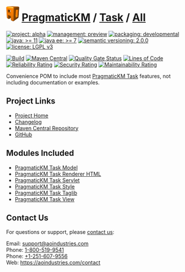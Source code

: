 # [<img src="ao-logo.png" alt="AO Logo" width="35" height="40">](https://github.com/ao-apps) [PragmaticKM](https://github.com/ao-apps/pragmatickm) / [Task](https://github.com/ao-apps/pragmatickm-task) / [All](https://github.com/ao-apps/pragmatickm-task-all)

[![project: alpha](https://pragmatickm.com/ao-badges/project-current-stable.svg)](https://aoindustries.com/life-cycle#project-current-stable)
[![management: preview](https://pragmatickm.com/ao-badges/management-production.svg)](https://aoindustries.com/life-cycle#management-production)
[![packaging: developmental](https://pragmatickm.com/ao-badges/packaging-active.svg)](https://aoindustries.com/life-cycle#packaging-active)  
[![java: &gt;= 11](https://pragmatickm.com/ao-badges/java-11.svg)](https://docs.oracle.com/en/java/javase/11/docs/api/)
[![java ee: &gt;= 7](https://pragmatickm.com/ao-badges/javaee-7.svg)](https://docs.oracle.com/javaee/7/api/)
[![semantic versioning: 2.0.0](https://pragmatickm.com/ao-badges/semver-2.0.0.svg)](http://semver.org/spec/v2.0.0.html)
[![license: LGPL v3](https://pragmatickm.com/ao-badges/license-lgpl-3.0.svg)](https://www.gnu.org/licenses/lgpl-3.0)

[![Build](https://github.com/ao-apps/pragmatickm-task-all/workflows/Build/badge.svg?branch=master)](https://github.com/ao-apps/pragmatickm-task-all/actions?query=workflow%3ABuild)
[![Maven Central](https://maven-badges.herokuapp.com/maven-central/com.pragmatickm/pragmatickm-task-all/badge.svg)](https://maven-badges.herokuapp.com/maven-central/com.pragmatickm/pragmatickm-task-all)
[![Quality Gate Status](https://sonarcloud.io/api/project_badges/measure?branch=master&project=com.pragmatickm%3Apragmatickm-task-all&metric=alert_status)](https://sonarcloud.io/dashboard?branch=master&id=com.pragmatickm%3Apragmatickm-task-all)
[![Lines of Code](https://sonarcloud.io/api/project_badges/measure?branch=master&project=com.pragmatickm%3Apragmatickm-task-all&metric=ncloc)](https://sonarcloud.io/component_measures?branch=master&id=com.pragmatickm%3Apragmatickm-task-all&metric=ncloc)  
[![Reliability Rating](https://sonarcloud.io/api/project_badges/measure?branch=master&project=com.pragmatickm%3Apragmatickm-task-all&metric=reliability_rating)](https://sonarcloud.io/component_measures?branch=master&id=com.pragmatickm%3Apragmatickm-task-all&metric=Reliability)
[![Security Rating](https://sonarcloud.io/api/project_badges/measure?branch=master&project=com.pragmatickm%3Apragmatickm-task-all&metric=security_rating)](https://sonarcloud.io/component_measures?branch=master&id=com.pragmatickm%3Apragmatickm-task-all&metric=Security)
[![Maintainability Rating](https://sonarcloud.io/api/project_badges/measure?branch=master&project=com.pragmatickm%3Apragmatickm-task-all&metric=sqale_rating)](https://sonarcloud.io/component_measures?branch=master&id=com.pragmatickm%3Apragmatickm-task-all&metric=Maintainability)

Convenience POM to include most [PragmaticKM Task](https://github.com/ao-apps/pragmatickm-task) features, not including documentation or examples.

## Project Links
* [Project Home](https://pragmatickm.com/task/all/)
* [Changelog](https://pragmatickm.com/task/all/changelog)
* [Maven Central Repository](https://search.maven.org/artifact/com.pragmatickm/pragmatickm-task-all)
* [GitHub](https://github.com/ao-apps/pragmatickm-task-all)

## Modules Included
* [PragmaticKM Task Model](https://github.com/ao-apps/pragmatickm-task-model)
* [PragmaticKM Task Renderer HTML](https://github.com/ao-apps/pragmatickm-task-renderer-html)
* [PragmaticKM Task Servlet](https://github.com/ao-apps/pragmatickm-task-servlet)
* [PragmaticKM Task Style](https://github.com/ao-apps/pragmatickm-task-style)
* [PragmaticKM Task Taglib](https://github.com/ao-apps/pragmatickm-task-taglib)
* [PragmaticKM Task View](https://github.com/ao-apps/pragmatickm-task-view)

## Contact Us
For questions or support, please [contact us](https://aoindustries.com/contact):

Email: [support@aoindustries.com](mailto:support@aoindustries.com)  
Phone: [1-800-519-9541](tel:1-800-519-9541)  
Phone: [+1-251-607-9556](tel:+1-251-607-9556)  
Web: https://aoindustries.com/contact
